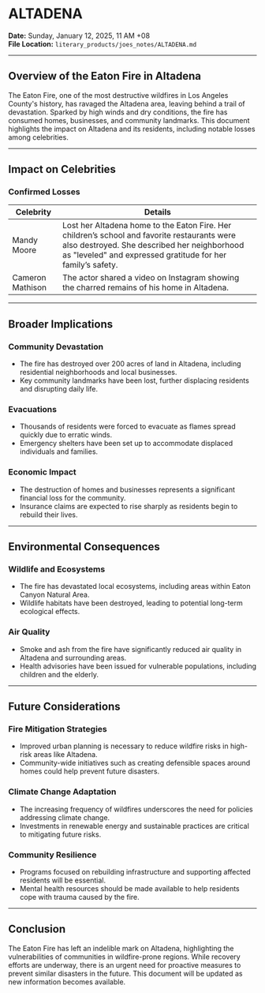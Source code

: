 # ALTADENA

**Date:** Sunday, January 12, 2025, 11 AM +08  
**File Location:** `literary_products/joes_notes/ALTADENA.md`

---

## **Overview of the Eaton Fire in Altadena**

The Eaton Fire, one of the most destructive wildfires in Los Angeles County's history, has ravaged the Altadena area, leaving behind a trail of devastation. Sparked by high winds and dry conditions, the fire has consumed homes, businesses, and community landmarks. This document highlights the impact on Altadena and its residents, including notable losses among celebrities.

---

## **Impact on Celebrities**

### **Confirmed Losses**
| **Celebrity**     | **Details**                                                                                   |
|-------------------|-----------------------------------------------------------------------------------------------|
| Mandy Moore       | Lost her Altadena home to the Eaton Fire. Her children’s school and favorite restaurants were also destroyed. She described her neighborhood as "leveled" and expressed gratitude for her family’s safety. |
| Cameron Mathison  | The actor shared a video on Instagram showing the charred remains of his home in Altadena.    |

---

## **Broader Implications**

### **Community Devastation**
- The fire has destroyed over 200 acres of land in Altadena, including residential neighborhoods and local businesses.
- Key community landmarks have been lost, further displacing residents and disrupting daily life.

### **Evacuations**
- Thousands of residents were forced to evacuate as flames spread quickly due to erratic winds.
- Emergency shelters have been set up to accommodate displaced individuals and families.

### **Economic Impact**
- The destruction of homes and businesses represents a significant financial loss for the community.
- Insurance claims are expected to rise sharply as residents begin to rebuild their lives.

---

## **Environmental Consequences**

### **Wildlife and Ecosystems**
- The fire has devastated local ecosystems, including areas within Eaton Canyon Natural Area.
- Wildlife habitats have been destroyed, leading to potential long-term ecological effects.

### **Air Quality**
- Smoke and ash from the fire have significantly reduced air quality in Altadena and surrounding areas.
- Health advisories have been issued for vulnerable populations, including children and the elderly.

---

## **Future Considerations**

### **Fire Mitigation Strategies**
- Improved urban planning is necessary to reduce wildfire risks in high-risk areas like Altadena.
- Community-wide initiatives such as creating defensible spaces around homes could help prevent future disasters.

### **Climate Change Adaptation**
- The increasing frequency of wildfires underscores the need for policies addressing climate change.
- Investments in renewable energy and sustainable practices are critical to mitigating future risks.

### **Community Resilience**
- Programs focused on rebuilding infrastructure and supporting affected residents will be essential.
- Mental health resources should be made available to help residents cope with trauma caused by the fire.

---

## **Conclusion**

The Eaton Fire has left an indelible mark on Altadena, highlighting the vulnerabilities of communities in wildfire-prone regions. While recovery efforts are underway, there is an urgent need for proactive measures to prevent similar disasters in the future. This document will be updated as new information becomes available.
